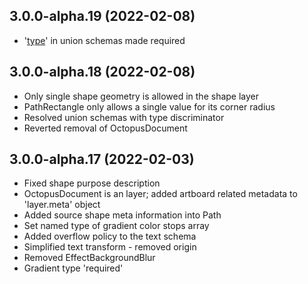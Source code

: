 ## 3.0.0-alpha.19 (2022-02-08)
- '[type](type)' in union schemas made required
 
## 3.0.0-alpha.18 (2022-02-08)
- Only single shape geometry is allowed in the shape layer
- PathRectangle only allows a single value for its corner radius
- Resolved union schemas with type discriminator
- Reverted removal of OctopusDocument

## 3.0.0-alpha.17 (2022-02-03)
- Fixed shape purpose description
- OctopusDocument is an layer; added artboard related metadata to 'layer.meta' object
- Added source shape meta information into Path
- Set named type of gradient color stops array
- Added overflow policy to the text schema
- Simplified text transform - removed origin
- Removed EffectBackgroundBlur
- Gradient type 'required'
